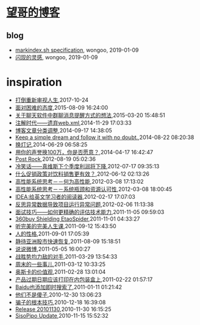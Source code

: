 # [望哥的博客](http://blog.sisopipo.com)

## blog
* [markindex.sh specification](/markindex), wongoo, 2019-01-09
* [闪现的灵感](/flash-idea), wongoo, 2019-01-09
# inspiration
* [打倒重新审视人生](/2017/2017-10-24-different_sence_of_life),2017-10-24
* [面对困难的态度](/2015/2015-08-09-attitude-for-difficuty),2015-08-09 16:24:00
* [关于聊天软件中群聊消息提醒方式的想法](/2015/2015-03-20-idea-about-group-chat),2015-03-20 15:48:51
* [注解时代——遗弃web.xml](/2014/2014-11-29-deprecate-web-xml),2014-11-29 17:03:33
* [博客文章分类调整](/2014/2014-09-17-adjust-blog-category),2014-09-17 14:38:05
* [Keep a simple dream and follow it with no doubt.](/2014/2014-08-22-keep-a-simple-dream-and-follow-it-with-no-doubt),2014-08-22 08:20:38
* [换灯记](/2014/2014-06-29-replace-light),2014-06-29 06:58:25
* [用你的声誉换100万，你是否愿意？](/2014/2014-04-17-100million-or-reputation),2014-04-17 16:42:47
* [Post Rock](/2012/2012-08-19-post-rock),2012-08-19 05:02:36
* [冷笑话——真维斯下个季度利润将下降](/2012/2012-07-17-joke-why-sale-will-decline),2012-07-17 09:35:13
* [什么促销政策对饮料销售更有效？](/2012/2012-06-12-better-policy-for-sale),2012-06-12 02:13:26
* [高性能系统思考－－何为高性能](/2012/2012-03-08-what-is-high-performance),2012-03-08 17:13:02
* [高性能系统思考－－系统瓶颈和资源认可性](/2012/2012-03-08-bottom-neck-and-compromise),2012-03-08 18:00:45
* [IDEA:给英文学习者的阅读器](/2012/2012-02-17-idea-reader-for-english-learner),2012-02-17 17:07:03
* [反思异常数据导致项目运行异常问题](/2012/2012-02-06-rethink_exception_because_of_speical_data),2012-02-06 11:13:38
* [面试技巧——如何更精确的评估技术能力](/2011/2011-11-05-how_to_evaluate_skill_in_interview),2011-11-05 09:59:03
* [360buy Shielding EtaoSpider](/2011/2011-11-01-360buy-shielding-etaospider),2011-11-01 04:33:27
* [听完美的完美人生课](/2011/2011-09-12-wanmei-lecture),2011-09-12 15:43:50
* [人的性格](/2011/2011-09-01-human_nature),2011-09-01 17:05:39
* [静待亚洲股市快速恢复](/2011/2011-08-09-wish_asia_stock_get_well),2011-08-09 15:18:51
* [说说微博](/2011/2011-05-05-about_weibo),2011-05-05 16:00:27
* [战胜势均力敌的对手](/2011/2011-03-29-how_to_beat_powerful_enemy),2011-03-29 13:54:33
* [周末的一些事儿](/2011/2011-03-12-something),2011-03-12 10:33:25
* [奥斯卡的价值观](/2011/2011-02-28-oscar_value),2011-02-28 13:01:04
* [产品过期日期应该打印在内包装盒上](/2011/2011-02-22-product_usage_deadline_should_printed_on_packages),2011-02-22 01:57:17
* [Baidu也添加即时搜索了](/2011/2011-01-11-baidu-instant-search),2011-01-11 01:21:42
* [他们不是傻子](/2010/2010-12-30-they_are_not_stupid),2010-12-30 13:06:23
* [骗子的根本技巧](/2010/2010-12-18-the_basic_skill_of_cheater),2010-12-18 16:39:08
* [Release 20101130](/2010/2010-11-30-release-20101130),2010-11-30 16:15:25
* [SisoPipo Update](/2010/2010-11-15-sisopipoupdate),2010-11-15 15:52:32
